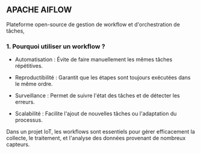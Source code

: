 ## APACHE AIFLOW

Plateforme open-source de gestion de workflow et d'orchestration de tâches,
### 1. Pourquoi utiliser un workflow ?

- Automatisation : Évite de faire manuellement les mêmes tâches répétitives.

- Reproductibilité : Garantit que les étapes sont toujours exécutées dans le même ordre.

- Surveillance : Permet de suivre l'état des tâches et de détecter les erreurs.

- Scalabilité : Facilite l'ajout de nouvelles tâches ou l'adaptation du processus.

Dans un projet IoT, les workflows sont essentiels pour gérer efficacement la collecte, le traitement, et l'analyse des données provenant de nombreux capteurs.